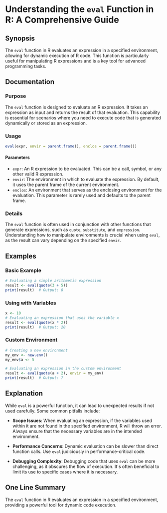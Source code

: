 <!--
Meta Description: # Understanding the `eval` Function in R: A Comprehensive Guide ## Synopsis The `eval` function in R evaluates an expression in a specified environmen...
Meta Keywords: eval, expression, environment, function, result
-->

# Understanding the `eval` Function in R: A Comprehensive Guide

## Synopsis
The `eval` function in R evaluates an expression in a specified environment, allowing for dynamic execution of R code. This function is particularly useful for manipulating R expressions and is a key tool for advanced programming tasks.

## Documentation

### Purpose
The `eval` function is designed to evaluate an R expression. It takes an expression as input and returns the result of that evaluation. This capability is essential for scenarios where you need to execute code that is generated dynamically or stored as an expression.

### Usage
```R
eval(expr, envir = parent.frame(), enclos = parent.frame())
```

#### Parameters
- `expr`: An R expression to be evaluated. This can be a call, symbol, or any other valid R expression.
- `envir`: The environment in which to evaluate the expression. By default, it uses the parent frame of the current environment.
- `enclos`: An environment that serves as the enclosing environment for the evaluation. This parameter is rarely used and defaults to the parent frame.

### Details
The `eval` function is often used in conjunction with other functions that generate expressions, such as `quote`, `substitute`, and `expression`. Understanding how to manipulate environments is crucial when using `eval`, as the result can vary depending on the specified `envir`.

## Examples

### Basic Example
```R
# Evaluating a simple arithmetic expression
result <- eval(quote(3 + 5))
print(result)  # Output: 8
```

### Using with Variables
```R
x <- 10
# Evaluating an expression that uses the variable x
result <- eval(quote(x * 2))
print(result)  # Output: 20
```

### Custom Environment
```R
# Creating a new environment
my_env <- new.env()
my_env$a <- 5

# Evaluating an expression in the custom environment
result <- eval(quote(a + 2), envir = my_env)
print(result)  # Output: 7
```

## Explanation
While `eval` is a powerful function, it can lead to unexpected results if not used carefully. Some common pitfalls include:

- **Scope Issues**: When evaluating an expression, if the variables used within it are not found in the specified environment, R will throw an error. Always ensure that the necessary variables are in the intended environment.
  
- **Performance Concerns**: Dynamic evaluation can be slower than direct function calls. Use `eval` judiciously in performance-critical code.

- **Debugging Complexity**: Debugging code that uses `eval` can be more challenging, as it obscures the flow of execution. It's often beneficial to limit its use to specific cases where it is necessary.

## One Line Summary
The `eval` function in R evaluates an expression in a specified environment, providing a powerful tool for dynamic code execution.
